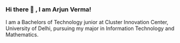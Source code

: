 ### Hi there 👋 , I am Arjun Verma!

I am a Bachelors of Technology junior at Cluster Innovation Center, University of Delhi, pursuing my major in Information Technology and Mathematics.
